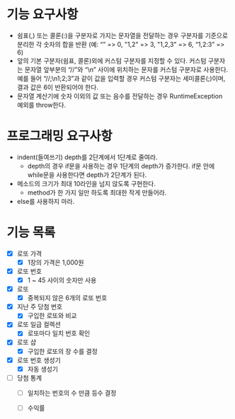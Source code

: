 # 기능 요구사항
- 쉼표(,) 또는 콜론(:)을 구분자로 가지는 문자열을 전달하는 경우 구분자를 기준으로 분리한 각 숫자의 합을 반환 (예: “” => 0, "1,2" => 3, "1,2,3" => 6, “1,2:3” => 6)
- 앞의 기본 구분자(쉼표, 콜론)외에 커스텀 구분자를 지정할 수 있다. 커스텀 구분자는 문자열 앞부분의 “//”와 “\n” 사이에 위치하는 문자를 커스텀 구분자로 사용한다. 예를 들어 “//;\n1;2;3”과 같이 값을 입력할 경우 커스텀 구분자는 세미콜론(;)이며, 결과 값은 6이 반환되어야 한다.
- 문자열 계산기에 숫자 이외의 값 또는 음수를 전달하는 경우 RuntimeException 예외를 throw한다.

# 프로그래밍 요구사항
- indent(들여쓰기) depth를 2단계에서 1단계로 줄여라.
  - depth의 경우 if문을 사용하는 경우 1단계의 depth가 증가한다. if문 안에 while문을 사용한다면 depth가 2단계가 된다.
- 메소드의 크기가 최대 10라인을 넘지 않도록 구현한다.
  - method가 한 가지 일만 하도록 최대한 작게 만들어라.
- else를 사용하지 마라.

# 기능 목록
- [x] 로또 가격
  - [x] 1장의 가격은 1,000원
- [x] 로또 번호
  - [x] 1 ~ 45 사이의 숫자만 사용
- [x] 로또
  - [x] 중복되지 않은 6개의 로또 번호
- [x] 지난 주 당첨 번호
  - [x] 구입한 로또와 비교 
- [x] 로또 일급 컬렉션
  - [x] 로또마다 일치 번호 확인
- [x] 로또 샵
  - [x] 구입한 로또의 장 수를 결정
- [x] 로또 번호 생성기
  - [x] 자동 생성기
- [ ] 당첨 통계
  - [ ] 일치하는 번호의 수 만큼 등수 결정 
  - [ ] 수익률

